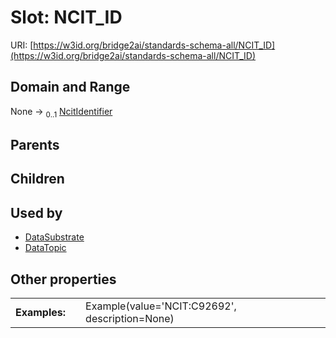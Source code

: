 
# Slot: NCIT_ID




URI: [https://w3id.org/bridge2ai/standards-schema-all/NCIT_ID](https://w3id.org/bridge2ai/standards-schema-all/NCIT_ID)


## Domain and Range

None &#8594;  <sub>0..1</sub> [NcitIdentifier](types/NcitIdentifier.md)

## Parents


## Children


## Used by

 * [DataSubstrate](DataSubstrate.md)
 * [DataTopic](DataTopic.md)

## Other properties

|  |  |  |
| --- | --- | --- |
| **Examples:** | | Example(value='NCIT:C92692', description=None) |

